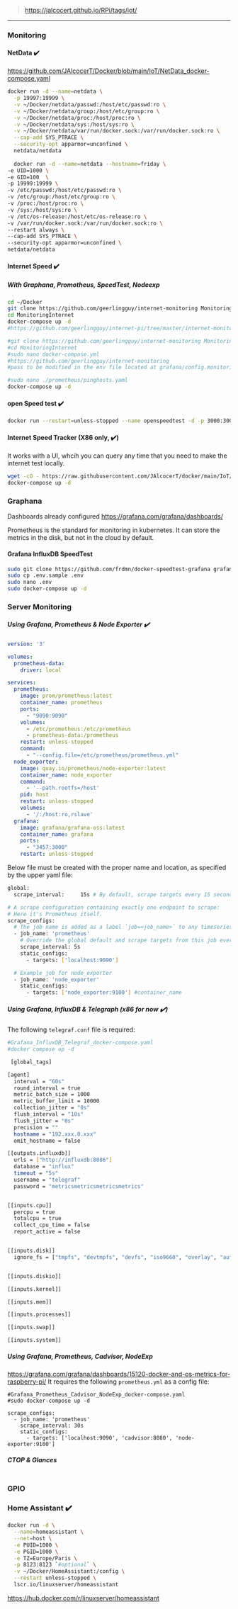 > https://jalcocert.github.io/RPi/tags/iot/


---


### Monitoring

#### NetData :heavy_check_mark:

<https://github.com/JAlcocerT/Docker/blob/main/IoT/NetData_docker-compose.yaml>

```sh
docker run -d --name=netdata \
  -p 19997:19999 \
  -v ~/Docker/netdata/passwd:/host/etc/passwd:ro \
  -v ~/Docker/netdata/group:/host/etc/group:ro \
  -v ~/Docker/netdata/proc:/host/proc:ro \
  -v ~/Docker/netdata/sys:/host/sys:ro \
  -v ~/Docker/netdata/var/run/docker.sock:/var/run/docker.sock:ro \
  --cap-add SYS_PTRACE \
  --security-opt apparmor=unconfined \
  netdata/netdata
  
  docker run -d --name=netdata --hostname=friday \
-e UID=1000 \
-e GID=100  \
-p 19999:19999 \
-v /etc/passwd:/host/etc/passwd:ro \
-v /etc/group:/host/etc/group:ro \
-v /proc:/host/proc:ro \
-v /sys:/host/sys:ro \
-v /etc/os-release:/host/etc/os-release:ro \
-v /var/run/docker.sock:/var/run/docker.sock:ro \
--restart always \
--cap-add SYS_PTRACE \
--security-opt apparmor=unconfined \
netdata/netdata
```

#### Internet Speed :heavy_check_mark:
##### With Graphana, Promotheus,  SpeedTest, Nodeexp

```sh
cd ~/Docker
git clone https://github.com/geerlingguy/internet-monitoring MonitoringInternet
cd MonitoringInternet
docker-compose up -d
#https://github.com/geerlingguy/internet-pi/tree/master/internet-monitoring

#git clone https://github.com/geerlingguy/internet-monitoring MonitoringInternet
#cd MonitoringInternet
#sudo nano docker-compose.yml
#https://github.com/geerlingguy/internet-monitoring
#pass to be modified in the env file located at grafana/config.monitoring

#sudo nano ./prometheus/pinghosts.yaml
docker-compose up -d
```


#### open Speed test :heavy_check_mark:

```sh
docker run --restart=unless-stopped --name openspeedtest -d -p 3000:3000 -p 3001:3001 openspeedtest/latest
```

#### Internet Speed Tracker (X86 only, :heavy_check_mark:)

It works with a UI, whcih you can query any time that you need to make the internet test locally.

```sh
wget -cO - https://raw.githubusercontent.com/JAlcocerT/docker/main/IoT/InternetSpeedTracker.yaml > docker-compose.yaml
docker-compose up -d
```

### Graphana

Dashboards already configured <https://grafana.com/grafana/dashboards/>

Prometheus is the standard for monitoring in kubernetes.
It can store the metrics in the disk, but not in the cloud by default.


#### Grafana InfluxDB SpeedTest

```sh
sudo git clone https://github.com/frdmn/docker-speedtest-grafana grafana_speedtest #clone the repo to the folder grafana_speedtest
sudo cp .env.sample .env
sudo nano .env
sudo docker-compose up -d
```

### Server Monitoring

##### Using Grafana, Prometheus & Node Exporter :heavy_check_mark:

```yml
version: '3'

volumes:
  prometheus-data:
    driver: local

services:
  prometheus:
    image: prom/prometheus:latest
    container_name: prometheus
    ports:
      - "9090:9090"
    volumes:
      - /etc/prometheus:/etc/prometheus
      - prometheus-data:/prometheus
    restart: unless-stopped
    command:
      - "--config.file=/etc/prometheus/prometheus.yml"
  node_exporter:
    image: quay.io/prometheus/node-exporter:latest
    container_name: node_exporter
    command:
      - '--path.rootfs=/host'
    pid: host
    restart: unless-stopped
    volumes:
      - '/:/host:ro,rslave' 
  grafana:
    image: grafana/grafana-oss:latest
    container_name: grafana
    ports:
      - "3457:3000"
    restart: unless-stopped
```
Below file must be created with the proper name and location, as specified by the upper yaml file:

```sh
global: 
  scrape_interval:     15s # By default, scrape targets every 15 seconds.

# A scrape configuration containing exactly one endpoint to scrape:
# Here it's Prometheus itself.
scrape_configs:
  # The job name is added as a label `job=<job_name>` to any timeseries scraped from this config.
  - job_name: 'prometheus'
    # Override the global default and scrape targets from this job every 5 seconds.
    scrape_interval: 5s
    static_configs:
      - targets: ['localhost:9090']

  # Example job for node_exporter
  - job_name: 'node_exporter'
    static_configs:
      - targets: ['node_exporter:9100'] #container_name
```

##### Using Grafana, InfluxDB & Telegraph (x86 for now :heavy_check_mark:)

The following `telegraf.conf` file is required:

```sh
#Grafana_InfluxDB_Telegraf_docker-compose.yaml
#docker compose up -d

 [global_tags]

[agent]
  interval = "60s"
  round_interval = true
  metric_batch_size = 1000
  metric_buffer_limit = 10000
  collection_jitter = "0s"
  flush_interval = "10s"
  flush_jitter = "0s"
  precision = ""
  hostname = "192.xxx.0.xxx"
  omit_hostname = false

[[outputs.influxdb]]
  urls = ["http://influxdb:8086"]
  database = "influx"
  timeout = "5s"
  username = "telegraf"
  password = "metricsmetricsmetricsmetrics"


[[inputs.cpu]]
  percpu = true
  totalcpu = true
  collect_cpu_time = false
  report_active = false


[[inputs.disk]]
  ignore_fs = ["tmpfs", "devtmpfs", "devfs", "iso9660", "overlay", "aufs", "squashfs"]


[[inputs.diskio]]

[[inputs.kernel]]

[[inputs.mem]]

[[inputs.processes]]

[[inputs.swap]]

[[inputs.system]]

```
##### Using Grafana, Prometheus, Cadvisor, NodeExp

<https://grafana.com/grafana/dashboards/15120-docker-and-os-metrics-for-raspberry-pi/>
It requires the following `prometheus.yml` as a config file:

```
#Grafana_Prometheus_Cadvisor_NodeExp_docker-compose.yaml
#sudo docker-compose up -d

scrape_configs:
  - job_name: 'prometheus'
    scrape_interval: 30s
    static_configs:
      - targets: ['localhost:9090', 'cadvisor:8080', 'node-exporter:9100']
```
##### CTOP & Glances

```

```


### GPIO

### Home Assistant :heavy_check_mark:

```sh
docker run -d \
  --name=homeassistant \
  --net=host \
  -e PUID=1000 \
  -e PGID=1000 \
  -e TZ=Europe/Paris \
  -p 8123:8123 `#optional` \
  -v ~/Docker/HomeAssistant:/config \
  --restart unless-stopped \
  lscr.io/linuxserver/homeassistant
```

https://hub.docker.com/r/linuxserver/homeassistant